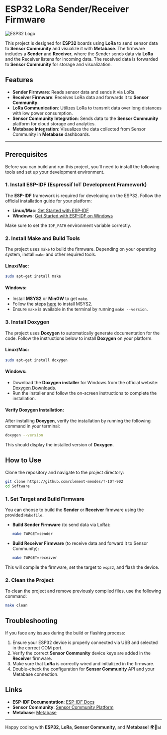 
# ESP32 LoRa Sender/Receiver Firmware

![ESP32 Logo](https://upload.wikimedia.org/wikipedia/commons/thumb/0/0f/ESP32_Logo.svg/1280px-ESP32_Logo.svg.png)

This project is designed for **ESP32** boards using **LoRa** to send sensor data to **Sensor Community** and visualize it with **Metabase**. The firmware includes a **Sender** and **Receiver**, where the Sender sends data via **LoRa** and the Receiver listens for incoming data. The received data is forwarded to **Sensor Community** for storage and visualization.

## Features

- **Sender Firmware**: Reads sensor data and sends it via LoRa.
- **Receiver Firmware**: Receives LoRa data and forwards it to **Sensor Community**.
- **LoRa Communication**: Utilizes LoRa to transmit data over long distances with low power consumption.
- **Sensor Community Integration**: Sends data to the **Sensor Community** platform for cloud storage and analytics.
- **Metabase Integration**: Visualizes the data collected from Sensor Community in **Metabase** dashboards.

---

## Prerequisites

Before you can build and run this project, you'll need to install the following tools and set up your development environment.

### 1. **Install ESP-IDF** (Espressif IoT Development Framework)

The **ESP-IDF** framework is required for developing on the ESP32. Follow the official installation guide for your platform:

- **Linux/Mac**: [Get Started with ESP-IDF](https://docs.espressif.com/projects/esp-idf/en/latest/esp32/get-started/)
- **Windows**: [Get Started with ESP-IDF on Windows](https://docs.espressif.com/projects/esp-idf/en/latest/esp32/get-started-windows/)

Make sure to set the `IDF_PATH` environment variable correctly.

### 2. **Install Make and Build Tools**

The project uses `make` to build the firmware. Depending on your operating system, install `make` and other required tools.

#### **Linux/Mac**:
```bash
sudo apt-get install make
```

#### **Windows**:
- Install **MSYS2** or **MinGW** to get `make`.
- Follow the steps [here](https://www.msys2.org/) to install MSYS2.
- Ensure `make` is available in the terminal by running `make --version`.

### 3. **Install Doxygen**

The project uses **Doxygen** to automatically generate documentation for the code. Follow the instructions below to install **Doxygen** on your platform.

#### **Linux/Mac**:
```bash
sudo apt-get install doxygen
```

#### **Windows**:
- Download the **Doxygen installer** for Windows from the official website: [Doxygen Downloads](https://www.doxygen.nl/download.html).
- Run the installer and follow the on-screen instructions to complete the installation.

#### **Verify Doxygen Installation**:
After installing **Doxygen**, verify the installation by running the following command in your terminal:
```bash
doxygen --version
```
This should display the installed version of **Doxygen**.


## How to Use

Clone the repository and navigate to the project directory:

```bash
git clone https://github.com/clement-mendes/T-IOT-902
cd Software
```

### 1. **Set Target and Build Firmware**

You can choose to build the **Sender** or **Receiver** firmware using the provided `Makefile`.

- **Build Sender Firmware** (to send data via LoRa):
  ```bash
  make TARGET=sender
  ```

- **Build Receiver Firmware** (to receive data and forward it to Sensor Community):
  ```bash
  make TARGET=receiver
  ```

This will compile the firmware, set the target to `esp32`, and flash the device.

### 2. **Clean the Project**

To clean the project and remove previously compiled files, use the following command:

```bash
make clean
```
## Troubleshooting

If you face any issues during the build or flashing process:

1. Ensure your ESP32 device is properly connected via USB and selected in the correct COM port.
2. Verify the correct **Sensor Community** device keys are added in the **Receiver** firmware.
3. Make sure that **LoRa** is correctly wired and initialized in the firmware.
4. Double-check the configuration for **Sensor Community** API and your Metabase connection.


## Links

- **ESP-IDF Documentation**: [ESP-IDF Docs](https://docs.espressif.com/projects/esp-idf/en/latest/)
- **Sensor Community**: [Sensor Community Platform](https://sensor.community/)
- **Metabase**: [Metabase](https://www.metabase.com/)

---

Happy coding with **ESP32**, **LoRa**, **Sensor Community**, and **Metabase**! 🌍📡📊
